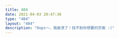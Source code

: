 ```yaml
---
title: 404
date: 2021-04-03 20:47:36
type: "404"
layout: "404"
description: "Oops～，我崩溃了！找不到你想要的页面 :("
---
```

